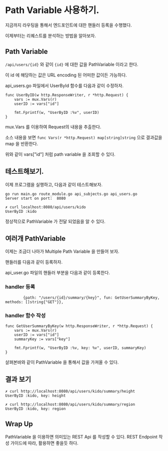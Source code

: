 # Path Variable 사용하기. 

지금까지 라우팅을 통해서 엔드포인트에 대한 핸들러 등록을 수행했다. 

이제부터는 리퀘스트를 분석하는 방법을 알아보자. 

## Path Variable 

`/api/users/{id}` 와 같이 `{id}` 에 대한 값을 PathVariable 이라고 한다. 

이 id 에 해당하는 값은 URL encoding 된 어떠한 값이든 가능하다. 

api_users.go 파일에서 UserById 함수를 다음과 같이 수정하자. 

```
func UserByID(w http.ResponseWriter, r *http.Request) {
	vars := mux.Vars(r)
	userID := vars["id"]

	fmt.Fprintf(w, "UserByID :%v", userID)
}
```

mux.Vars 를 이용하여 Request의 내용을 추출한다. 

소스 내용을 보면 `func Vars(r *http.Request) map[string]string` 으로 결과값을 map 을 반환한다. 

위와 같이 vars["id"] 처럼 path variable 을 조회할 수 있다. 

## 테스트해보기. 

이제 프로그램을 실행하고, 다음과 같이 테스트해보자. 

```
go run main.go route_module.go api_subjects.go api_users.go
Server start on port:  8080
```

```
✗ curl localhost:8080/api/users/kido
UserByID :kido
```

정상적으로 PathVariable 가 전달 되었음을 알 수 있다. 

## 여러개 PathVariable

이제는 조금더 나아가 Multiple Path Variable 을 만들어 보자. 

핸들러를 다음과 같이 등록하자. 

api_user.go 파일의 핸들러 부분을 다음과 같이 등록한다. 

### handler 등록 

```
		{path: "/users/{id}/summary/{key}", fun: GetUserSummaryByKey, methods: []string{"GET"}},
```

### handler 함수 작성 

```
func GetUserSummaryByKey(w http.ResponseWriter, r *http.Request) {
	vars := mux.Vars(r)
	userID := vars["id"]
	summaryKey := vars["key"]

	fmt.Fprintf(w, "UserByID :%v, key: %v", userID, summaryKey)
}
```

살펴본바와 같이 PathVariable 을 통해서 값을 가져올 수 있다. 

## 결과 보기 

```
✗ curl http://localhost:8080/api/users/kido/summary/height
UserByID :kido, key: height

✗ curl http://localhost:8080/api/users/kido/summary/region
UserByID :kido, key: region
```

## Wrap Up

PathVariable 을 이용하면 의미있는 REST Api 를 작성할 수 있다. REST Endpoint 작성 가이드에 따라, 활용하면 좋을듯 하다. 